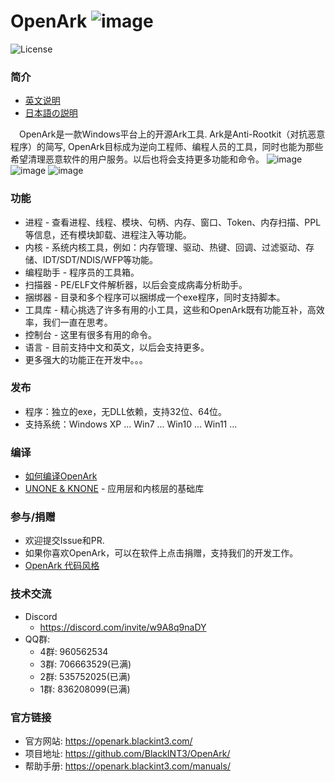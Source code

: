 # OpenArk ![image](resources/logo.png)

![License](https://img.shields.io/badge/License-LGPL-green.svg)

### 简介
* [英文说明](../README.md)
* [日本語の説明](README-ja.md)

&ensp;&ensp;OpenArk是一款Windows平台上的开源Ark工具. Ark是Anti-Rootkit（对抗恶意程序）的简写, OpenArk目标成为逆向工程师、编程人员的工具，同时也能为那些希望清理恶意软件的用户服务。以后也将会支持更多功能和命令。
![image](resources/snapshot-zh-v108.png)
![image](resources/snapshot-zh-01.png)
![image](resources/snapshot-zh-02.png)

### 功能
* 进程 - 查看进程、线程、模块、句柄、内存、窗口、Token、内存扫描、PPL等信息，还有模块卸载、进程注入等功能。
* 内核 - 系统内核工具，例如：内存管理、驱动、热键、回调、过滤驱动、存储、IDT/SDT/NDIS/WFP等功能。
* 编程助手 - 程序员的工具箱。
* 扫描器 - PE/ELF文件解析器，以后会变成病毒分析助手。
* 捆绑器 - 目录和多个程序可以捆绑成一个exe程序，同时支持脚本。
* 工具库 - 精心挑选了许多有用的小工具，这些和OpenArk既有功能互补，高效率，我们一直在思考。
* 控制台 - 这里有很多有用的命令。
* 语言 - 目前支持中文和英文，以后会支持更多。
* 更多强大的功能正在开发中。。。

### 发布
* 程序：独立的exe，无DLL依赖，支持32位、64位。
* 支持系统：Windows XP ... Win7 ... Win10 ... Win11 ...

### 编译
* [如何编译OpenArk](build-openark.md)
* [UNONE & KNONE](https://github.com/BlackINT3/none) - 应用层和内核层的基础库

### 参与/捐赠
* 欢迎提交Issue和PR.
* 如果你喜欢OpenArk，可以在软件上点击捐赠，支持我们的开发工作。
* [OpenArk 代码风格](code-style-guide.md)

### 技术交流
* Discord
  - https://discord.com/invite/w9A8q9naDY
* QQ群: 
    - 4群: 960562534
    - 3群: 706663529(已满)
    - 2群: 535752025(已满)
    - 1群: 836208099(已满)

### 官方链接
* 官方网站: https://openark.blackint3.com/
* 项目地址: https://github.com/BlackINT3/OpenArk/
* 帮助手册: https://openark.blackint3.com/manuals/
